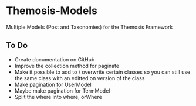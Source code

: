 # Themosis-Models
Multiple Models (Post and Taxonomies) for the Themosis Framework

## To Do
- Create documentation on GitHub
- Improve the collection method for paginate
- Make it possible to add to / overwrite certain classes so you can still use the same class with an editted on version of the class
- Make pagination for UserModel
- Maybe make pagination for TermModel
- Split the where into where, orWhere
